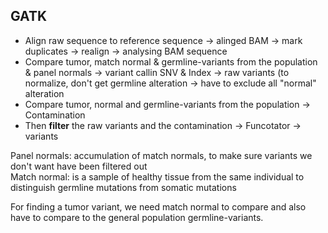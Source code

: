 ## GATK
* Align raw sequence to reference sequence -> alinged BAM -> mark duplicates -> realign -> analysing BAM sequence
* Compare tumor, match normal & germline-variants from the population & panel normals -> variant callin SNV & Index -> raw variants (to normalize, don't get germline alteration -> have to exclude all "normal" alteration
* Compare tumor, normal and germline-variants from the population -> Contamination
* Then **filter** the raw variants and the contamination -> Funcotator -> variants

Panel normals: accumulation of match normals, to make sure variants we don't want have been filtered out  
Match normal: is a sample of healthy tissue from the same individual to distinguish germline mutations from somatic mutations

For finding a tumor variant, we need match normal to compare and also have to compare to the general population germline-variants.
